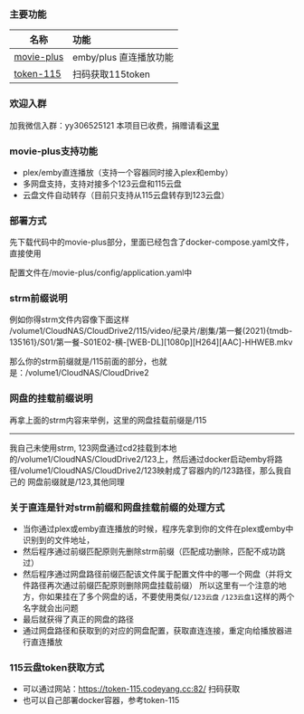 ### 主要功能
| 名称                                   | 功能               |
|--------------------------------------|:-----------------|
| [movie-plus](./movie-plus/README.md) | emby/plus 直连播放功能 |
| [token-115](./token-115)             | 扫码获取115token     |

### 欢迎入群

加我微信入群：yy306525121
本项目已收费，捐赠请看[这里](./donat.README.md)

### movie-plus支持功能
* plex/emby直连播放（支持一个容器同时接入plex和emby）
* 多网盘支持，支持对接多个123云盘和115云盘
* 云盘文件自动转存（目前只支持从115云盘转存到123云盘）

### 部署方式
先下载代码中的movie-plus部分，里面已经包含了docker-compose.yaml文件，直接使用

配置文件在/movie-plus/config/application.yaml中


### strm前缀说明
例如你得strm文件内容像下面这样
/volume1/CloudNAS/CloudDrive2/115/video/纪录片/剧集/第一餐(2021){tmdb-135161}/S01/第一餐-S01E02-横-[WEB-DL][1080p][H264][AAC]-HHWEB.mkv

那么你的strm前缀就是/115前面的部分，也就是：/volume1/CloudNAS/CloudDrive2

### 网盘的挂载前缀说明
再拿上面的strm内容来举例，这里的网盘挂载前缀是/115

------

我自己未使用strm, 123网盘通过cd2挂载到本地的/volume1/CloudNAS/CloudDrive2/123上，然后通过docker启动emby将路径/volume1/CloudNAS/CloudDrive2/123映射成了容器内的/123路径，那么我自己的
网盘前缀就是/123,其他同理

### 关于直连是针对strm前缀和网盘挂载前缀的处理方式
* 当你通过plex或emby直连播放的时候，程序先拿到你的文件在plex或emby中识别到的文件地址，
* 然后程序通过前缀匹配原则先删除strm前缀（匹配成功删除，匹配不成功跳过）
* 然后程序通过网盘路径前缀匹配该文件属于配置文件中的哪一个网盘（并将文件路径再次通过前缀匹配原则删除网盘挂载前缀） 所以这里有一个注意的地方，你如果挂在了多个网盘的话，不要使用类似`/123云盘` `/123云盘1`这样的两个名字就会出问题
* 最后就获得了真正的网盘的路径
* 通过网盘路径和获取到的对应的网盘配置，获取直连连接，重定向给播放器进行直连播放


### 115云盘token获取方式
* 可以通过网站：https://token-115.codeyang.cc:82/ 扫码获取
* 也可以自己部署docker容器，参考token-115